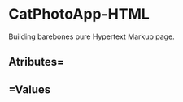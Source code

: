 # CatPhotoApp-HTML
Building barebones pure Hypertext Markup page.

## <Elements>


  
## Atributes=


  
## =Values


